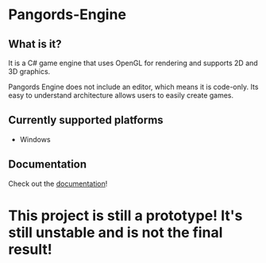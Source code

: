 # Pangords-Engine
## What is it?
It is a C# game engine that uses OpenGL for rendering and supports 2D and 3D graphics.

Pangords Engine does not include an editor, which means it is code-only. Its easy to understand architecture allows users to easily create games.

## Currently supported platforms
- Windows

## Documentation
Check out the [documentation](https://github.com/Pangords/Pangords-Engine/wiki)!

# This project is still a prototype! It's still unstable and is not the final result!
